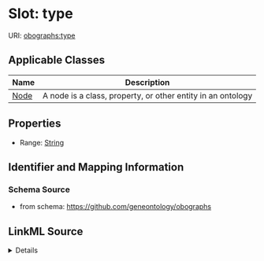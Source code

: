 # Slot: type

URI: [obographs:type](https://github.com/geneontology/obographs/type)



<!-- no inheritance hierarchy -->




## Applicable Classes

| Name | Description |
| --- | --- |
[Node](Node.md) | A node is a class, property, or other entity in an ontology






## Properties

* Range: [String](String.md)







## Identifier and Mapping Information







### Schema Source


* from schema: https://github.com/geneontology/obographs




## LinkML Source

<details>
```yaml
name: type
from_schema: https://github.com/geneontology/obographs
rank: 1000
alias: type
domain_of:
- Node
range: string

```
</details>
